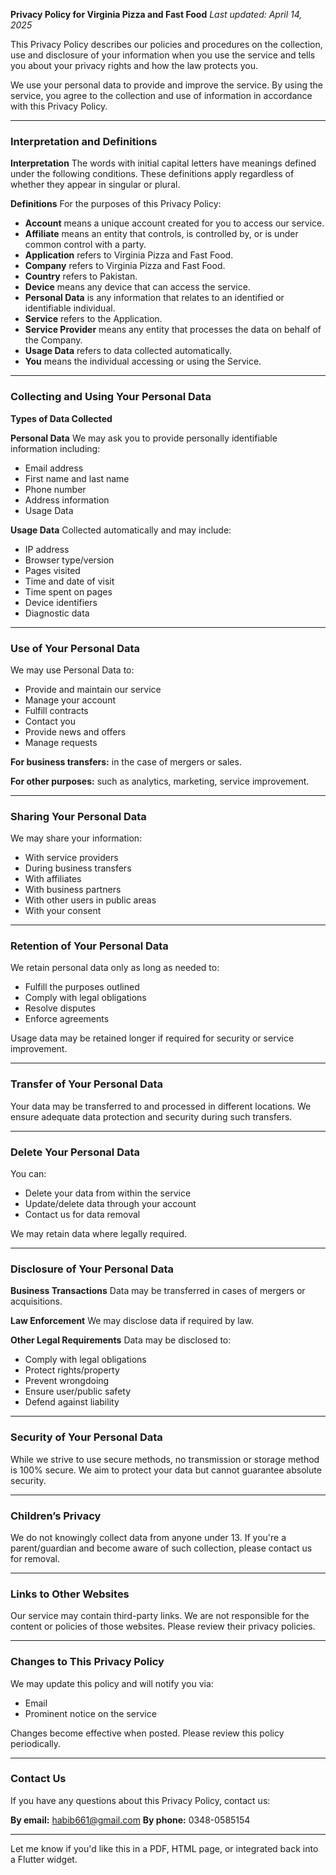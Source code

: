 **Privacy Policy for Virginia Pizza and Fast Food**
*Last updated: April 14, 2025*

This Privacy Policy describes our policies and procedures on the collection, use and disclosure of your information when you use the service and tells you about your privacy rights and how the law protects you.

We use your personal data to provide and improve the service. By using the service, you agree to the collection and use of information in accordance with this Privacy Policy.

---

### Interpretation and Definitions

**Interpretation**
The words with initial capital letters have meanings defined under the following conditions. These definitions apply regardless of whether they appear in singular or plural.

**Definitions**
For the purposes of this Privacy Policy:

* **Account** means a unique account created for you to access our service.
* **Affiliate** means an entity that controls, is controlled by, or is under common control with a party.
* **Application** refers to Virginia Pizza and Fast Food.
* **Company** refers to Virginia Pizza and Fast Food.
* **Country** refers to Pakistan.
* **Device** means any device that can access the service.
* **Personal Data** is any information that relates to an identified or identifiable individual.
* **Service** refers to the Application.
* **Service Provider** means any entity that processes the data on behalf of the Company.
* **Usage Data** refers to data collected automatically.
* **You** means the individual accessing or using the Service.

---

### Collecting and Using Your Personal Data

**Types of Data Collected**

**Personal Data**
We may ask you to provide personally identifiable information including:

* Email address
* First name and last name
* Phone number
* Address information
* Usage Data

**Usage Data**
Collected automatically and may include:

* IP address
* Browser type/version
* Pages visited
* Time and date of visit
* Time spent on pages
* Device identifiers
* Diagnostic data

---

### Use of Your Personal Data

We may use Personal Data to:

* Provide and maintain our service
* Manage your account
* Fulfill contracts
* Contact you
* Provide news and offers
* Manage requests

**For business transfers:** in the case of mergers or sales.

**For other purposes:** such as analytics, marketing, service improvement.

---

### Sharing Your Personal Data

We may share your information:

* With service providers
* During business transfers
* With affiliates
* With business partners
* With other users in public areas
* With your consent

---

### Retention of Your Personal Data

We retain personal data only as long as needed to:

* Fulfill the purposes outlined
* Comply with legal obligations
* Resolve disputes
* Enforce agreements

Usage data may be retained longer if required for security or service improvement.

---

### Transfer of Your Personal Data

Your data may be transferred to and processed in different locations. We ensure adequate data protection and security during such transfers.

---

### Delete Your Personal Data

You can:

* Delete your data from within the service
* Update/delete data through your account
* Contact us for data removal

We may retain data where legally required.

---

### Disclosure of Your Personal Data

**Business Transactions**
Data may be transferred in cases of mergers or acquisitions.

**Law Enforcement**
We may disclose data if required by law.

**Other Legal Requirements**
Data may be disclosed to:

* Comply with legal obligations
* Protect rights/property
* Prevent wrongdoing
* Ensure user/public safety
* Defend against liability

---

### Security of Your Personal Data

While we strive to use secure methods, no transmission or storage method is 100% secure. We aim to protect your data but cannot guarantee absolute security.

---

### Children’s Privacy

We do not knowingly collect data from anyone under 13. If you're a parent/guardian and become aware of such collection, please contact us for removal.

---

### Links to Other Websites

Our service may contain third-party links. We are not responsible for the content or policies of those websites. Please review their privacy policies.

---

### Changes to This Privacy Policy

We may update this policy and will notify you via:

* Email
* Prominent notice on the service

Changes become effective when posted. Please review this policy periodically.

---

### Contact Us

If you have any questions about this Privacy Policy, contact us:

**By email:** [habib661@gmail.com](mailto:habib661@gmail.com)
**By phone:** 0348-0585154

---

Let me know if you'd like this in a PDF, HTML page, or integrated back into a Flutter widget.
